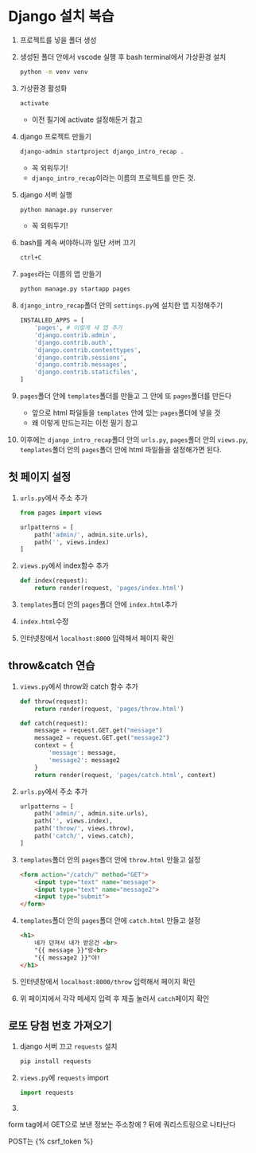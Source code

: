 # Django 설치 복습

1. 프로젝트를 넣을 폴더 생성

2. 생성된 폴더 안에서 vscode 실행 후 bash terminal에서 가상환경 설치

   ```bash
   python -m venv venv
   ```

3. 가상환경 활성화

   ```bash
   activate
   ```

   * 이전 필기에 activate 설정해둔거 참고

4. django 프로젝트 만들기

   ```bash
   django-admin startproject django_intro_recap .
   ```

   * 꼭 외워두기!
   * `django_intro_recap`이라는 이름의 프로젝트를 만든 것.

5. django 서버 실행

   ```bash
   python manage.py runserver
   ```

   * 꼭 외워두기!

6. bash를 계속 써야하니까 일단 서버 끄기

   ```bash
   ctrl+C
   ```

7. `pages`라는 이름의 앱 만들기

   ```bash
   python manage.py startapp pages
   ```

8. `django_intro_recap`폴더 안의 `settings.py`에 설치한 앱 지정해주기

   ```python
   INSTALLED_APPS = [
       'pages', # 이렇게 새 앱 추가
       'django.contrib.admin',
       'django.contrib.auth',
       'django.contrib.contenttypes',
       'django.contrib.sessions',
       'django.contrib.messages',
       'django.contrib.staticfiles',
   ]
   ```

9. `pages`폴더 안에 `templates`폴더를 만들고 그 안에 또 `pages`폴더를 만든다

   * 앞으로 html 파일들을 `templates` 안에 있는 `pages`폴더에 넣을 것
   * 왜 이렇게 만드는지는 이전 필기 참고

10. 이후에는 `django_intro_recap`폴더 안의 `urls.py`, `pages`폴더 안의 `views.py`, `templates`폴더 안의 `pages`폴더 안에 html 파일들을 설정해가면 된다.



## 첫 페이지 설정

1. `urls.py`에서 주소 추가

   ```python
   from pages import views
   
   urlpatterns = [
       path('admin/', admin.site.urls),
       path('', views.index)
   ]
   ```

2. `views.py`에서 index함수 추가

   ```python
   def index(request):
       return render(request, 'pages/index.html')
   ```

3. `templates`폴더 안의 `pages`폴더 안에 `index.html`추가

4. `index.html`수정

5. 인터넷창에서 `localhost:8000` 입력해서 페이지 확인



## throw&catch 연습

1. `views.py`에서 throw와 catch 함수 추가

   ```python
   def throw(request):
       return render(request, 'pages/throw.html')
   
   def catch(request):
       message = request.GET.get("message")
       message2 = request.GET.get("message2")
       context = {
           'message': message,
           'message2': message2
       }
       return render(request, 'pages/catch.html', context)
   ```

2. `urls.py`에서 주소 추가

   ```python
   urlpatterns = [
       path('admin/', admin.site.urls),
       path('', views.index),
       path('throw/', views.throw),
       path('catch/', views.catch),
   ]
   ```

3. `templates`폴더 안의 `pages`폴더 안에 `throw.html` 만들고 설정

   ```html
   <form action="/catch/" method="GET">
       <input type="text" name="message">
       <input type="text" name="message2">
       <input type="submit">
   </form>
   ```

4. `templates`폴더 안의 `pages`폴더 안에 `catch.html` 만들고 설정

   ```html
   <h1>
       네가 던져서 내가 받은건 <br>
       "{{ message }}"랑<br>
       "{{ message2 }}"야!
   </h1>
   ```

5. 인터넷창에서 `localhost:8000/throw` 입력해서 페이지 확인

6. 위 페이지에서 각각 메세지 입력 후 제출 눌러서 `catch`페이지 확인



## 로또 당첨 번호 가져오기

1. django 서버 끄고 `requests` 설치

   ```bash
   pip install requests
   ```

2. `views.py`에 `requests` import

   ```python
   import requests
   ```

3. 













form tag에서 GET으로 보낸 정보는 주소창에 ? 뒤에 쿼리스트링으로 나타난다

POST는 {% csrf_token %}